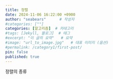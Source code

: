 ```yaml
---
title: 정렬
date: 2024-11-06 16:22:00 +0900
author: "seabears"      # 작성자
#categories: [""]
categories: [알고리즘]  # 카테고리
#tags: [Jekyll, 블로그]  # 태그
#excerpt: "이 글의 요약"   # 요약
#image: "url_to_image.jpg"   # 대표 이미지 (옵션)
#permalink: /category1/first-post/
pin: false
published: true
---
```


정렬의 종류
